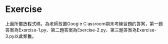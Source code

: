 # Exercise
上面所擺放程式碼，為老師放置Google Classroom期末考練習題的答案，第一題答案為Exercise-1.py、第二題答案為Exercise-2.py、第三題答案為Exercise-3.py以此類推。
